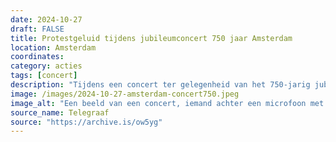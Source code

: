 ```yaml
---
date: 2024-10-27
draft: FALSE
title: Protestgeluid tijdens jubileumconcert 750 jaar Amsterdam
location: Amsterdam
coordinates: 
category: acties
tags: [concert]
description: "Tijdens een concert ter gelegenheid van het 750-jarig jubileum van de stad Amsterdam komt Sophie Straat het podium op met een keffiyeh, en houdt aan het einde van haar act een briefje op met: Nederland heeft bloed aan haar handen. Rapper Mocromaniac roept: Free Palestina! zodra hij klaar is. Het concert vindt plaats in het Ziggo Dome en wordt tevens live uitgezonden op de publieke omroep NPO2. "
image: /images/2024-10-27-amsterdam-concert750.jpeg
image_alt: "Een beeld van een concert, iemand achter een microfoon met een rood-witte keffiyeh, ze houdt een briefje op met daarop Nederland heeft bloed aan haar handen."
source_name: Telegraaf
source: "https://archive.is/ow5yg"
---
```

